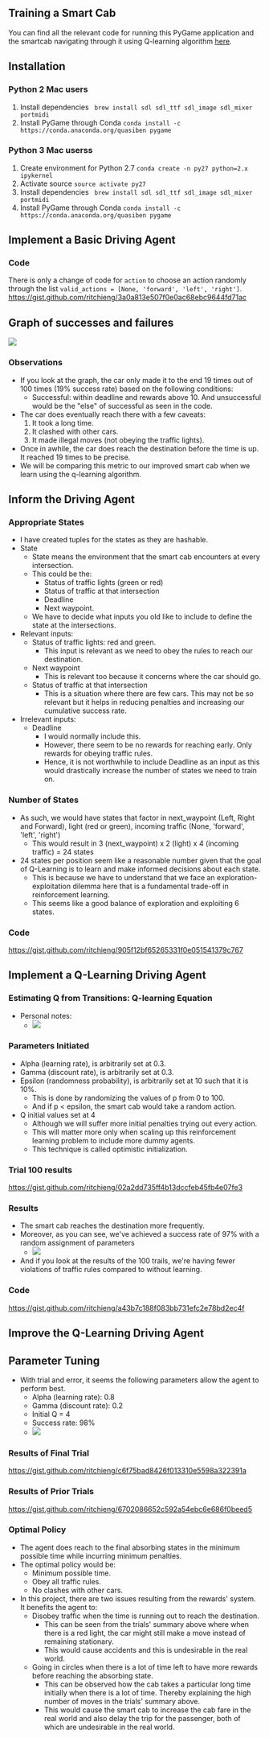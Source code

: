 ## Training a Smart Cab
You can find all the relevant code for running this PyGame application and the smartcab navigating through it using Q-learning algorithm [here](https://github.com/ritchieng/machine-learning-nanodegree/tree/master/reinforcement_learning/smartcab).

## Installation

### Python 2 Mac users
1. Install dependencies
` brew install sdl sdl_ttf sdl_image sdl_mixer portmidi`
2. Install PyGame through Conda
`conda install -c https://conda.anaconda.org/quasiben pygame`

### Python 3 Mac userss
1. Create environment for Python 2.7
`conda create -n py27 python=2.x ipykernel`
2. Activate source
`source activate py27`
3. Install dependencies
` brew install sdl sdl_ttf sdl_image sdl_mixer portmidi`
4. Install PyGame through Conda
`conda install -c https://conda.anaconda.org/quasiben pygame`
    

## Implement a Basic Driving Agent

### Code
There is only a change of code for `action` to choose an action randomly through the list `valid_actions = [None, 'forward', 'left', 'right']`.
https://gist.github.com/ritchieng/3a0a813e507f0e0ac68ebc9644fd71ac

## Graph of successes and failures
![](https://raw.githubusercontent.com/ritchieng/machine-learning-nanodegree/master/reinforcement_learning/smartcab/smartcab/training_basic.png)

### Observations
- If you look at the graph, the car only made it to the end 19 times out of 100 times (19% success rate) based on the following conditions:
    - Successful: within deadline and rewards above 10. And unsuccessful would be the "else" of successful as seen in the code.
- The car does eventually reach there with a few caveats:
    1. It took a long time.
    2. It clashed with other cars.
    3. It made illegal moves (not obeying the traffic lights).
- Once in awhile, the car does reach the destination before the time is up. It reached 19 times to be precise. 
- We will be comparing this metric to our improved smart cab when we learn using the q-learning algorithm.
    
## Inform the Driving Agent


### Appropriate States
- I have created tuples for the states as they are hashable. 
- State
    - State means the environment that the smart cab encounters at every intersection. 
    - This could be the:
        - Status of traffic lights (green or red)
        - Status of traffic at that intersection
        - Deadline
        - Next waypoint. 
    - We have to decide what inputs you old like to include to define the state at the intersections.
- Relevant inputs:
    - Status of traffic lights: red and green.
        - This input is relevant as we need to obey the rules to reach our destination.       
    - Next waypoint
        - This is relevant too because it concerns where the car should go.
    - Status of traffic at that intersection
        - This is a situation where there are few cars. This may not be so relevant but it helps in reducing penalties and increasing our cumulative success rate.
- Irrelevant inputs:
    - Deadline
        - I would normally include this. 
        - However, there seem to be no rewards for reaching early. Only rewards for obeying traffic rules.
        - Hence, it is not worthwhile to include Deadline as an input as this would drastically increase the number of states we need to train on.

### Number of States
- As such, we would have states that factor in next_waypoint (Left, Right and Forward), light (red or green), incoming traffic (None, 'forward', 'left', 'right')
    - This would result in 3 (next_waypoint) x 2 (light) x 4 (incoming traffic) = 24 states
- 24 states per position seem like a reasonable number given that the goal of Q-Learning is to learn and make informed decisions about each state.
    - This is because we have to understand that we face an exploration-exploitation dilemma here that is a fundamental trade-off in reinforcement learning.
    - This seems like a good balance of exploration and exploiting 6 states.

### Code
https://gist.github.com/ritchieng/905f12bf65265331f0e051541379c767

## Implement a Q-Learning Driving Agent

### Estimating Q from Transitions: Q-learning Equation
- Personal notes:
    - ![](https://raw.githubusercontent.com/ritchieng/machine-learning-nanodegree/master/reinforcement_learning/smartcab/smartcab/report.png)

### Parameters Initiated
- Alpha (learning rate), is arbitrarily set at 0.3.
- Gamma (discount rate), is arbitrarily set at 0.3.
- Epsilon (randomness probability), is arbitrarily set at 10 such that it is 10%.
    - This is done by randomizing the values of p from 0 to 100. 
    - And if p < epsilon, the smart cab would take a random action.
- Q initial values set at 4
    - Although we will suffer more initial penalties trying out every action.
    - This will matter more only when scaling up this reinforcement learning problem to include more dummy agents.
    - This technique is called optimistic initialization. 
    
### Trial 100 results
https://gist.github.com/ritchieng/02a2dd735ff4b13dccfeb45fb4e07fe3

### Results
- The smart cab reaches the destination more frequently. 
- Moreover, as you can see, we've achieved a success rate of 97% with a random assignment of parameters
     - ![](https://raw.githubusercontent.com/ritchieng/machine-learning-nanodegree/master/reinforcement_learning/smartcab/smartcab/training_without_improvements.png)
- And if you look at the results of the 100 trails, we're having fewer violations of traffic rules compared to without learning.
     
### Code
https://gist.github.com/ritchieng/a43b7c188f083bb731efc2e78bd2ec4f

## Improve the Q-Learning Driving Agent

## Parameter Tuning
- With trial and error, it seems the following parameters allow the agent to perform best.
    - Alpha (learning rate): 0.8
    - Gamma (discount rate): 0.2
    - Initial Q = 4
    - Success rate: 98%
    - ![](https://raw.githubusercontent.com/ritchieng/machine-learning-nanodegree/master/reinforcement_learning/smartcab/smartcab/training_with_improv.png)

### Results of Final Trial
https://gist.github.com/ritchieng/c6f75bad8426f013310e5598a322391a

### Results of Prior Trials 
https://gist.github.com/ritchieng/6702086652c592a54ebc6e686f0beed5

### Optimal Policy
- The agent does reach to the final absorbing states in the minimum possible time while incurring minimum penalties.
- The optimal policy would be:
    - Minimum possible time.
    - Obey all traffic rules.
    - No clashes with other cars.
- In this project, there are two issues resulting from the rewards' system. It benefits the agent to:
    - Disobey traffic when the time is running out to reach the destination.
        - This can be seen from the trials' summary above where when there is a red light, the car might still make a move instead of remaining stationary.
        - This would cause accidents and this is undesirable in the real world.
    - Going in circles when there is a lot of time left to have more rewards before reaching the absorbing state.
        - This can be observed how the cab takes a particular long time initially when there is a lot of time. Thereby explaining the high number of moves in the trials' summary above.
        - This would cause the smart cab to increase the cab fare in the real world and also delay the trip for the passenger, both of which are undesirable in the real world.
        